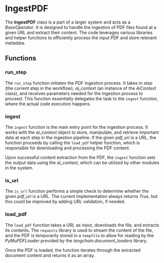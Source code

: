 # IngestPDF

The **IngestPDF** class is a part of a larger system and acts as a *BaseOperator*. It is designed to handle the ingestion of PDF files found at a given URL and extract their content. The code leverages various libraries and helper functions to efficiently process the input PDF and store relevant metadata.

## Functions

### run_step

The `run_step` function initiates the PDF ingestion process. It takes in *step* (the current step in the workflow), *ai_context* (an instance of the *AiContext* class), and receives parameters needed for the ingestion process to proceed. This function essentially delegates the task to the `ingest` function, where the actual code execution happens.

### ingest

The `ingest` function is the main entry point for the ingestion process. It works with the *ai_context* object to store, manipulate, and retrieve important data at each step in the ingestion pipeline. If the given *pdf_uri* is a URL, the function proceeds by calling the `load_pdf` helper function, which is responsible for downloading and processing the PDF content.

Upon successful content extraction from the PDF, the `ingest` function sets the output data using the *ai_context*, which can be utilized by other modules in the system.

### is_url

The `is_url` function performs a simple check to determine whether the given *pdf_uri* is a URL. The current implementation always returns *True*, but this could be improved by adding URL validation, if needed.

### load_pdf

The `load_pdf` function takes a URL as input, downloads the file, and extracts its contents. The `requests` library is used to stream the content of the file, and the PDF is temporarily stored in a `tempfile` to allow for reading by the *PyMuPDFLoader* provided by the *langchain.document_loaders* library.

Once the PDF is loaded, the function iterates through the extracted document content and returns it as an array.